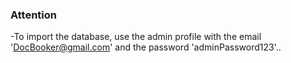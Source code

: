 ### Attention
-To import the database, use the admin profile with the email 'DocBooker@gmail.com' and the password 'adminPassword123'..

